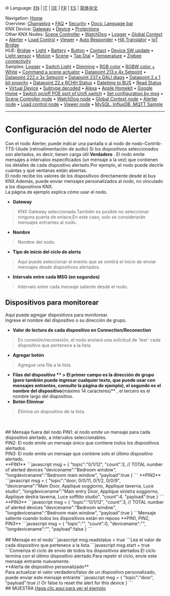 🌐 Language: [EN](/node-red-contrib-knx-ultimate/wiki/Alerter-Configuration) | [IT](/node-red-contrib-knx-ultimate/wiki/it-Alerter-Configuration) | [DE](/node-red-contrib-knx-ultimate/wiki/de-Alerter-Configuration) | [FR](/node-red-contrib-knx-ultimate/wiki/fr-Alerter-Configuration) | [ES](/node-red-contrib-knx-ultimate/wiki/es-Alerter-Configuration) | [简体中文](/node-red-contrib-knx-ultimate/wiki/zh-CN-Alerter-Configuration)
<!-- NAV START -->
Navigation: [Home](https://supergiovane.github.io/node-red-contrib-knx-ultimate/wiki/Home)  
Overview: [Changelog](https://github.com/Supergiovane/node-red-contrib-knx-ultimate/blob/master/CHANGELOG.md) • [FAQ](https://supergiovane.github.io/node-red-contrib-knx-ultimate/wiki/FAQ-Troubleshoot) • [Security](https://supergiovane.github.io/node-red-contrib-knx-ultimate/wiki/SECURITY) • [Docs: Language bar](https://supergiovane.github.io/node-red-contrib-knx-ultimate/wiki/Docs-Language-Bar)  
KNX Device: [Gateway](https://supergiovane.github.io/node-red-contrib-knx-ultimate/wiki/Gateway-configuration) • [Device](https://supergiovane.github.io/node-red-contrib-knx-ultimate/wiki/Device) • [Protections](https://supergiovane.github.io/node-red-contrib-knx-ultimate/wiki/Protections)  
Other KNX Nodes: [Scene Controller](https://supergiovane.github.io/node-red-contrib-knx-ultimate/wiki/SceneController-Configuration) • [WatchDog](https://supergiovane.github.io/node-red-contrib-knx-ultimate/wiki/WatchDog-Configuration) • [Logger](https://supergiovane.github.io/node-red-contrib-knx-ultimate/wiki/Logger-Configuration) • [Global Context](https://supergiovane.github.io/node-red-contrib-knx-ultimate/wiki/GlobalVariable) • [Alerter](https://supergiovane.github.io/node-red-contrib-knx-ultimate/wiki/Alerter-Configuration) • [Load Control](https://supergiovane.github.io/node-red-contrib-knx-ultimate/wiki/LoadControl-Configuration) • [Viewer](https://supergiovane.github.io/node-red-contrib-knx-ultimate/wiki/knxUltimateViewer) • [Auto Responder](https://supergiovane.github.io/node-red-contrib-knx-ultimate/wiki/KNXAutoResponder) • [HA Translator](https://supergiovane.github.io/node-red-contrib-knx-ultimate/wiki/HATranslator) • [IoT Bridge](https://supergiovane.github.io/node-red-contrib-knx-ultimate/wiki/IoT-Bridge-Configuration)  
HUE: [Bridge](https://supergiovane.github.io/node-red-contrib-knx-ultimate/wiki/HUE+Bridge+configuration) • [Light](https://supergiovane.github.io/node-red-contrib-knx-ultimate/wiki/HUE+Light) • [Battery](https://supergiovane.github.io/node-red-contrib-knx-ultimate/wiki/HUE+Battery) • [Button](https://supergiovane.github.io/node-red-contrib-knx-ultimate/wiki/HUE+Button) • [Contact](https://supergiovane.github.io/node-red-contrib-knx-ultimate/wiki/HUE+Contact+sensor) • [Device SW update](https://supergiovane.github.io/node-red-contrib-knx-ultimate/wiki/HUE+Device+software+update) • [Light sensor](https://supergiovane.github.io/node-red-contrib-knx-ultimate/wiki/HUE+Light+sensor) • [Motion](https://supergiovane.github.io/node-red-contrib-knx-ultimate/wiki/HUE+Motion) • [Scene](https://supergiovane.github.io/node-red-contrib-knx-ultimate/wiki/HUE+Scene) • [Tap Dial](https://supergiovane.github.io/node-red-contrib-knx-ultimate/wiki/HUE+Tapdial) • [Temperature](https://supergiovane.github.io/node-red-contrib-knx-ultimate/wiki/HUE+Temperature+sensor) • [Zigbee connectivity](https://supergiovane.github.io/node-red-contrib-knx-ultimate/wiki/HUE+Zigbee+connectivity)  
Samples: [Logger](https://supergiovane.github.io/node-red-contrib-knx-ultimate/wiki/Logger-Sample) • [Switch Light](https://supergiovane.github.io/node-red-contrib-knx-ultimate/wiki/-Sample---Switch-light) • [Dimming](https://supergiovane.github.io/node-red-contrib-knx-ultimate/wiki/-Sample---Dimming) • [RGB color](https://supergiovane.github.io/node-red-contrib-knx-ultimate/wiki/-Sample---RGB-Color) • [RGBW color + White](https://supergiovane.github.io/node-red-contrib-knx-ultimate/wiki/-Sample---RGBW-Color-plus-White) • [Command a scene actuator](https://supergiovane.github.io/node-red-contrib-knx-ultimate/wiki/-Sample---Control-a-scene-actuator) • [Datapoint 213.x 4x Setpoint](https://supergiovane.github.io/node-red-contrib-knx-ultimate/wiki/-Sample---DPT213) • [Datapoint 222.x 3x Setpoint](https://supergiovane.github.io/node-red-contrib-knx-ultimate/wiki/-Sample---DPT222) • [Datapoint 237.x DALI diags](https://supergiovane.github.io/node-red-contrib-knx-ultimate/wiki/-Sample---DPT237) • [Datapoint 2.x 1 bit proprity](https://supergiovane.github.io/node-red-contrib-knx-ultimate/wiki/-Sample---DPT2) • [Datapoint 22.x RCHH Status](https://supergiovane.github.io/node-red-contrib-knx-ultimate/wiki/-Sample---DPT22) • [Datetime to BUS](https://supergiovane.github.io/node-red-contrib-knx-ultimate/wiki/-Sample---DateTime-to-BUS) • [Read Status](https://supergiovane.github.io/node-red-contrib-knx-ultimate/wiki/-Sample---Read-value-from-Device) • [Virtual Device](https://supergiovane.github.io/node-red-contrib-knx-ultimate/wiki/-Sample---Virtual-Device) • [Subtype decoded](https://supergiovane.github.io/node-red-contrib-knx-ultimate/wiki/-Sample---Subtype) • [Alexa](https://supergiovane.github.io/node-red-contrib-knx-ultimate/wiki/-Sample---Alexa) • [Apple Homekit](https://supergiovane.github.io/node-red-contrib-knx-ultimate/wiki/-Sample---Apple-Homekit) • [Google Home](https://supergiovane.github.io/node-red-contrib-knx-ultimate/wiki/-Sample---Google-Assistant) • [Switch on/off POE port of Unifi switch](https://supergiovane.github.io/node-red-contrib-knx-ultimate/wiki/-Sample---UnifiPOE) • [Set configuration by msg](https://supergiovane.github.io/node-red-contrib-knx-ultimate/wiki/-Sample-setConfig) • [Scene Controller node](https://supergiovane.github.io/node-red-contrib-knx-ultimate/wiki/Sample-Scene-Node) • [WatchDog node](https://supergiovane.github.io/node-red-contrib-knx-ultimate/wiki/-Sample---WatchDog) • [Global Context node](https://supergiovane.github.io/node-red-contrib-knx-ultimate/wiki/SampleGlobalContextNode) • [Alerter node](https://supergiovane.github.io/node-red-contrib-knx-ultimate/wiki/SampleAlerter) • [Load control node](https://supergiovane.github.io/node-red-contrib-knx-ultimate/wiki/SampleLoadControl) • [Viewer node](https://supergiovane.github.io/node-red-contrib-knx-ultimate/wiki/knxUltimateViewer) • [MySQL, InfluxDB, MQTT Sample](https://supergiovane.github.io/node-red-contrib-knx-ultimate/wiki/Sample-KNX2MQTT-KNX2MySQL-KNX2InfluxDB)
<!-- NAV END -->
---
# Configuración del nodo de Alerter
Con el nodo Alerter, puede indicar una pantalla o al nodo de nodo-Contrib-TTS-Ulude (retroalimentación de audio) Si los dispositivos seleccionados son alertados, es decir, tienen carga útil **Verdadero** .
El nodo emite mensajes a intervalos especificados (un mensaje a la vez) que contienen los detalles de cada dispositivo alertado.Por ejemplo, el nodo puede decirle cuántas y qué ventanas están abiertas.<br/>
El nodo recibe los valores de los dispositivos directamente desde el bus KNX.Además, puede enviar mensajes personalizados al nodo, no vinculado a los dispositivos KNX.<br/>
La página de ejemplo explica cómo usar el nodo.<br/>
- **Gateway**
> KNX Gateway seleccionada.También es posible no seleccionar ninguna puerta de enlace;En este caso, solo se considerarán mensajes entrantes al nodo.
- **Nombre**
> Nombre del nodo.
- **Tipo de inicio del ciclo de alerta**
> Aquí puede seleccionar el evento que se omitirá el inicio de enviar mensajes desde dispositivos alertados.
- **Intervalo entre cada MSG (en segundos)**
> Intervalo entre cada mensaje saliente desde el nodo.
## Dispositivos para monitorear
Aquí puede agregar dispositivos para monitorear.<br/>
Ingrese el nombre del dispositivo o su dirección de grupo.<br/>
- **Valor de lectura de cada dispositivo en Connection/Reconection**
> En conexión/reconexión, el nodo enviará una solicitud de 'leer' cada dispositivo que pertenece a la lista.
- **Agregar botón**
> Agregue una fila a la lista.
- **Filas del dispositivo ** > El primer campo es la dirección de grupo (pero también puede ingresar cualquier texto, que puede usar con mensajes entrantes, consulte la página de ejemplo), el segundo es el nombre del dispositivo**(máximo 14 caracteres)** , el tercero es el nombre largo del dispositivo.
- **Botón Eliminar**
> Elimina un dispositivo de la lista.
<br/>
<br/>
## Mensaje fuera del nodo
PIN1: el nodo emite un mensaje para cada dispositivo alertado, a intervalos seleccionables. <br/>
PIN2: El nodo emite un mensaje único que contiene todos los dispositivos alertados. <br/>
PIN3: El nodo emite un mensaje que contiene solo el último dispositivo alertado. <br/>
**PIN1** ```javascript
msg = {
    "topic":"0/1/12",
    "count":3, // TOTAL number of alerted devices
    "devicename":"Bedroom window",
    "longdevicename":"Bedroom main window",
    "payload":true
}
``` **PIN2** ```javascript
msg = {
    "topic":"door, 0/0/11, 0/1/2, 0/0/9",
    "devicename":"Main Door, Applique soggiorno, Applique taverna, Luce studio",
    "longdevicename":"Main entry Door, Applique sinistra soggiorno, Applique destra taverna, Luce soffitto studio",
    "count":4,
    "payload":true
    }
``` **PIN3** ```javascript
msg = {
    "topic":"0/1/12",
    "count":3, // TOTAL number of alerted devices
    "devicename":"Bedroom window",
    "longdevicename":"Bedroom main window",
    "payload":true
}
```Mensaje saliente cuando todos los dispositivos están en reposo
**PIN1, PIN2, PIN3** ```javascript
msg = {
    "topic":"",
    "count":0,
    "devicename":"",
    "longdevicename":"",
    "payload":false
}
```<br/>
<br/>
## Mensaje en el nodo```javascript
msg.readstatus = true
```Lea el valor de cada dispositivo que pertenece a la lista.```javascript
msg.start = true
```Comienza el ciclo de envío de todos los dispositivos alertados.El ciclo termina con el último dispositivo alertado.Para repetir el ciclo, envíe este mensaje entrante nuevamente.
<br/>
**Alerta de dispositivo personalizado** <br/>
Para actualizar el valor verdadero/falso de un dispositivo personalizado, puede enviar este mensaje entrante```javascript
msg = {
    "topic":"door",
    "payload":true // Or false to reset the alert for this device
}
```<br/>
## MUESTRA
<a href = "/node-red-contrib-knx-ultimate/wiki/samplealerter"> Haga clic aquí para ver el ejemplo </a>
<br/>
<br/>
<br/>